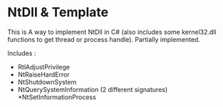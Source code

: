 # NtDll & Template

This is A way to implement NtDll in C# (also includes some kernel32.dll functions to get thread or process handle). Partially implemented.

Includes : 

* RtlAdjustPrivilege
* NtRaiseHardError
* NtShutdownSystem
* NtQuerySystemInformation (2 different signatures)
*NtSetInformationProcess

